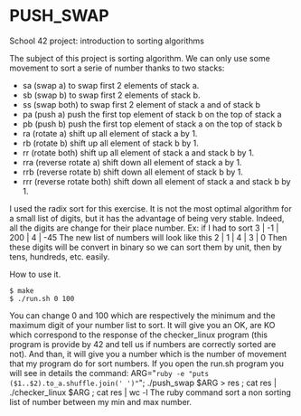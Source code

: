 # PUSH_SWAP
School 42 project: introduction to sorting algorithms

The subject of this project is sorting algorithm.
We can only use some movement to sort a serie of number thanks to two stacks:
- sa (swap a) to swap first 2 elements of stack a.
- sb (swap b) to swap first 2 elements of stack b.
- ss (swap both) to swap first 2 element of stack a and of stack b
- pa (push a) push the first top element of stack b on the top of stack a
- pb (push b) push the first top element of stack a on the top of stack b
- ra (rotate a) shift up all element of stack a by 1. 
- rb (rotate b) shift up all element of stack b by 1.
- rr (rotate both) shift up all element of stack a and stack b by 1.
- rra (reverse rotate a) shift down all element of stack a by 1.
- rrb (reverse rotate b) shift down all element of stack b by 1.
- rrr (reverse rotate both) shift down all element of stack a and stack b by 1.

I used the radix sort for this exercise. It is not the most optimal algorithm for a small list of digits, but it has the advantage of being very stable. Indeed, all the digits are change for their place number. Ex: if I had to sort 3 | -1 | 200 | 4 | -45
The new list of numbers will look like this  2 |  1 | 4   | 3 |  0
Then these digits will be convert in binary so we can sort them by unit, then by tens, hundreds, etc. easily.

How to use it.
```
$ make
$ ./run.sh 0 100
```
You can change 0 and 100 which are respectively the minimum and the maximum digit of your number list to sort.
It will give you an OK, are KO which correspond to the response of the checker_linux program (this program is provide by 42 and tell us if numbers are correctly sorted are not). And than, it will give you a number which is the number of movement that my program do for sort numbers.
If you open the run.sh program you will see in details the command:
ARG="`ruby -e "puts ($1..$2).to_a.shuffle.join(' ')"`"; ./push_swap $ARG > res ; cat res | ./checker_linux $ARG ; cat res | wc -l
The ruby command sort a non sorting list of number between my min and max number. 
